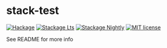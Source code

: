 # stack-test

[![Hackage](https://img.shields.io/hackage/v/stack-test.svg?logo=haskell)](https://hackage.haskell.org/package/stack-test)
[![Stackage Lts](http://stackage.org/package/stack-test/badge/lts)](http://stackage.org/lts/package/stack-test)
[![Stackage Nightly](http://stackage.org/package/stack-test/badge/nightly)](http://stackage.org/nightly/package/stack-test)
[![MIT license](https://img.shields.io/badge/license-MIT-blue.svg)](LICENSE)

See README for more info
